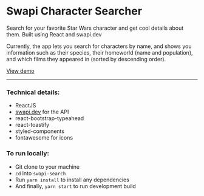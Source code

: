 # Swapi Character Searcher

Search for your favorite Star Wars character and get cool details about them. Built using React and swapi.dev

Currently, the app lets you search for characters by name, and shows you information such as their species, their homeworld (name and population), and which films they appeared in (sorted by descending order).

[View demo](https://deeboss.github.io/swapi-search)

---

### Technical details:

- ReactJS
- [swapi.dev](https://swapi.dev) for the API
- react-bootstrap-typeahead
- react-toastify
- styled-components
- fontawesome for icons

### To run locally:

- Git clone to your machine
- `cd` into `swapi-search`
- Run `yarn install` to install any dependencies
- And finally, `yarn start` to run development build
